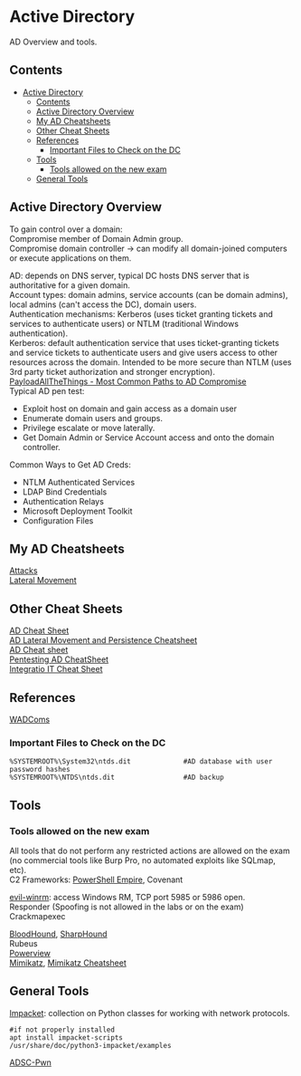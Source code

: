 # Active Directory  
AD Overview and tools.   
## Contents 
- [Active Directory](#active-directory)
  * [Contents](#contents)
  * [Active Directory Overview](#active-directory-overview)
  * [My AD Cheatsheets](#my-ad-cheatsheets)
  * [Other Cheat Sheets](#other-cheat-sheets)
  * [References](#references)
    + [Important Files to Check on the DC](#important-files-to-check-on-the-dc)
  * [Tools](#tools)
    + [Tools allowed on the new exam](#tools-allowed-on-the-new-exam)
  * [General Tools](#general-tools)
  
## Active Directory Overview 
To gain control over a domain:  
Compromise member of Domain Admin group.   
Compromise domain controller -> can modify all domain-joined computers or execute applications on them. 

AD: depends on DNS server, typical DC hosts DNS server that is authoritative for a given domain.    
Account types: domain admins, service accounts (can be domain admins), local admins (can't access the DC), domain users.     
Authentication mechanisms: Kerberos (uses ticket granting tickets and services to authenticate users) or NTLM (traditional Windows authentication).     
Kerberos: default authentication service that uses ticket-granting tickets and service tickets to authenticate users and give users access to other resources across the domain. Intended to be more secure than NTLM (uses 3rd party ticket authorization and stronger encryption).      
[PayloadAllTheThings - Most Common Paths to AD Compromise](https://github.com/swisskyrepo/PayloadsAllTheThings/blob/master/Methodology%20and%20Resources/Active%20Directory%20Attack.md#most-common-paths-to-ad-compromise)       
Typical AD pen test:
- Exploit host on domain and gain access  as a domain user 
- Enumerate domain users and groups.  
- Privilege escalate or move laterally. 
- Get Domain Admin or Service Account access and onto the domain controller.     

Common Ways to Get AD Creds:    
- NTLM Authenticated Services  
- LDAP Bind Credentials    
- Authentication Relays      
- Microsoft Deployment Toolkit   
- Configuration Files       

## My AD Cheatsheets
[Attacks](https://github.com/Scr1ptK1ddie/OSCPprep/blob/main/ActiveDirectory/Attacks.md)  
[Lateral Movement](https://github.com/Scr1ptK1ddie/OSCPprep/blob/main/ActiveDirectory/LateralMovement.md)   

 
## Other Cheat Sheets
[AD Cheat Sheet](https://github.com/S1ckB0y1337/Active-Directory-Exploitation-Cheat-Sheet)     
[AD Lateral Movement and Persistence Cheatsheet](https://bhanusnotes.blogspot.com/2020/12/ad-pentest-lateral-movement-persistance.html)  
[AD Cheat sheet](https://casvancooten.com/posts/2020/11/windows-active-directory-exploitation-cheat-sheet-and-command-reference/)   
[Pentesting AD CheatSheet](https://i.ibb.co/TKYNCNP/Pentest-ad.png)  
[Integratio IT Cheat Sheet](https://github.com/Integration-IT/Active-Directory-Exploitation-Cheat-Sheet)  

## References      
[WADComs](https://wadcoms.github.io/)    
    
### Important Files to Check on the DC
    %SYSTEMROOT%\System32\ntds.dit             #AD database with user password hashes   
    %SYSTEMROOT%\NTDS\ntds.dit                 #AD backup

## Tools  
### Tools allowed on the new exam 
All tools that do not perform any restricted actions are allowed on the exam (no commercial tools like Burp Pro, no automated exploits like SQLmap, etc).   
C2 Frameworks:
[PowerShell Empire](https://github.com/BC-SECURITY/Empire), Covenant    

[evil-winrm](https://github.com/nubix/evil-winrm): access Windows RM, TCP port 5985 or 5986 open.   
Responder (Spoofing is not allowed in the labs or on the exam)   
Crackmapexec  

[BloodHound](https://github.com/BloodHoundAD/BloodHound), [SharpHound](https://github.com/BloodHoundAD/SharpHound)    
Rubeus   
[Powerview](https://github.com/PowerShellMafia/PowerSploit/blob/master/Recon/PowerView.ps1 )   
[Mimikatz](https://github.com/gentilkiwi/mimikatz), [Mimikatz Cheatsheet](https://offsec.red/mimikatz-cheat-sheet/)      

## General Tools 

[Impacket](https://github.com/SecureAuthCorp/impacket): collection on Python classes for working with network protocols.       

    #if not properly installed 
    apt install impacket-scripts  
    /usr/share/doc/python3-impacket/examples  
    
[ADSC-Pwn](https://github.com/bats3c/ADCSPwn)   

 

